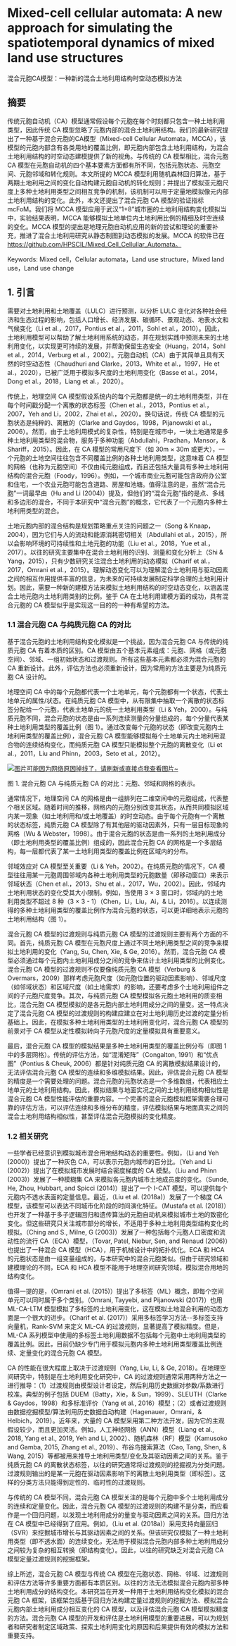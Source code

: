 # Mixed-cell cellular automata: A new approach for simulating the spatiotemporal dynamics of mixed land use structures

混合元胞CA模型：一种新的混合土地利用结构时空动态模拟方法

## 摘要
传统元胞自动机（CA）模型通常假设每个元胞在每个时刻都只包含一种土地利用类型，因此传统 CA 模型忽略了元胞内部的混合土地利用结构。我们的最新研究提出了一种基于混合元胞的CA模型（Mixed-cell Cellular Automata，MCCA），该模型的元胞内部含有各类用地的覆盖比例，即元胞内部包含土地利用结构，为混合土地利用结构的时空动态建模提供了新的视角。与传统的 CA 模型相比，混合元胞 CA 模型在元胞自动机的四个基本要素方面都有所不同，包括元胞状态、元胞空间、元胞邻域和转化规则。本文所提的 MCCA 模型利用随机森林回归算法，基于两期土地利用之间的变化自动构建元胞自动机的转化规则；并提出了模拟亚元胞尺度上多种土地利用类型之间相互竞争的机制，该机制可以用于定量地模拟像元内部土地利用结构的变化。此外，本文还提出了混合元胞 CA 模型的验证指标 mcFoM。我们将 MCCA 模型应用于武汉“1+8”城市圈的土地利用结构变化模拟当中，实验结果表明，MCCA 能够模拟土地单位内土地利用比例的精细及时空连续的变化。MCCA 模型的提出是地理元胞自动机应用的新的尝试和理论的重要补充，推进了混合土地利用研究从静态制图到动态模拟的发展。MCCA 的软件已在 https://github.com/HPSCIL/Mixed_Cell_Cellullar_Automata。

Keywords: Mixed cell，Cellular automata，Land use structure，Mixed land use，Land use change

## 1. 引言
需要对土地利用和土地覆盖（LULC）进行预测，以分析 LULC 变化对各种社会经济和生态过程的影响，包括人口增长、经济发展、碳循环、景观动态、地表水文和气候变化（Li et al.，2017，Pontius et al.，2011，Sohl et al.，2010）。因此，土地利用模型可以帮助了解土地利用系统的动态，并在规划实践中预测未来的土地利用变化，以实现更可持续的发展，并帮助保留生态安全（Huang，2014，Sohl et al.，2014，Verburg et al.，2002）。元胞自动机（CA）由于其简单且具有天然的时空动态性（Chaudhuri and Clarke，2013，White et al.，1997，He et al.，2020），已被广泛用于模拟多尺度的土地利用变化（Basse et al.，2014，Dong et al.，2018，Liang et al.，2020）。

传统上，地理空间 CA 模型假设系统内的每个元胞都是统一的土地利用类型，并在每个时间戳分配一个离散的状态标签（Chen et al.，2013，Pontius et al.，2007，Yeh and Li，2002，Zhai et al.，2020）。换句话说，传统 CA 模型的元胞状态是纯粹的、离散的（Clarke and Gaydos，1998，Pijanowski et al.，2006）。然而，由于土地利用模式的复杂性，特别是在城市中，一块土地通常是多种土地利用类型的混合物，服务于多种功能（Abdullahi，Pradhan，Mansor，& Shariff，2015）。因此，在 CA 模型的常用尺度下（如 30m × 30m 或更大），一个元胞的土地空间往往包含不同覆盖比例的各种土地利用类型，这意味着 CA 模型的网格（也称为元胞空间）不仅由纯元胞组成，而且还包括大量具有多种土地利用结构的混合元胞（Foody，1996）。例如，一个城市商业元胞可能包含政府办公室和住宅，一个农业元胞可能包含道路、房屋和池塘。值得注意的是，虽然“混合元胞”一词最早由（Hu and Li (2004)）提及，但他们的“混合元胞”指的是点、多线和多边形的混合，不同于本研究中“混合元胞”的概念，它代表了一个元胞内多种土地利用类型的混合。

土地元胞内部的混合结构是规划策略重点关注的问题之一（Song & Knaap，2004），因为它们与人的流动和能源消耗密切相关（Abdullahi et al.，2015），所以会影响环境的可持续性和土地元胞的功能（Liu et al.，2018，Yue et al.，2017）。以往的研究主要集中在混合土地利用的识别、测量和变化分析上（Shi & Yang，2015），只有少数研究关注混合土地利用的动态模拟（Charif et al.，2017，Omrani et al.，2015）。理解动态变化可以为理解混合土地利用与驱动因素之间的相互作用提供丰富的信息，为未来的可持续发展制定科学合理的土地利用计划。因此，需要一种新的建模方法来模拟土地利用结构的时空动态变化，以涵盖混合土地元胞内土地利用类别的比例。鉴于 CA 在土地利用建模方面的成功，具有混合元胞的 CA 模型似乎是实现这一目的的一种有希望的方法。

### 1.1 混合元胞 CA 与纯质元胞 CA 的对比
基于混合元胞的土地利用结构变化模拟是一个挑战，因为混合元胞 CA 与传统的纯质元胞 CA 有着本质的区别。CA 模型由五个基本元素组成：元胞、网格（或元胞空间）、邻域、一组初始状态和过渡规则。所有这些基本元素都必须为混合元胞的 CA 重新设计。此外，评估方法也必须重新设计，因为常用的方法主要是为纯质元胞 CA 设计的。

地理空间 CA 中的每个元胞都代表一个土地单元，每个元胞都有一个状态，代表土地单元的属性/状态。在纯质元胞 CA 模型中，从有限集中抽取一个离散的状态标签分配给一个元胞，代表土地单元的统一土地利用类型（Li & Yeh，2000）。与纯质元胞不同，混合元胞的状态是由一系列连续测量的分量组成的，每个分量代表某种土地利用类型的覆盖比例（图 1）。通过改变每个元胞的状态（即改变元胞内土地利用类型的覆盖比例），混合元胞 CA 模型能够模拟每个土地单元内土地利用混合物的连续结构变化，而纯质元胞 CA 模型只能模拟整个元胞的离散变化（Li et al.，2011，Liu and Phinn，2003，Seto et al.，2012）。

[![图片可能因为网络原因掉线了，请刷新或直接点我查看图片~](https://cdn.jsdelivr.net/gh/ylsislove/image-home/test/20210116195856.png)](https://cdn.jsdelivr.net/gh/ylsislove/image-home/test/20210116195856.png)

图 1. 混合元胞 CA 与纯质元胞 CA 的对比：元胞、邻域和网格的表示。

通常情况下，地理空间 CA 的网格是由一组排列在二维空间中的元胞组成，代表整个相关区域。随着时间的推移，网格内的元胞分别改变其状态，从而共同模拟区域内某一现象（如土地利用和/或土地覆盖）的时空动态。由于每个元胞有一个离散的状态标签，纯质元胞 CA 模型除了有其他层的驱动因素外，只有一层目标现象的网格（Wu & Webster，1998）。由于混合元胞的状态是由一系列的土地利用成分（即土地利用类型的覆盖比例）组成的，因此混合元胞 CA 的网格是一个多层结构，每一层都代表了某一土地利用类型的覆盖比例在区域内的分布。

邻域效应对 CA 模型至关重要（Li & Yeh，2002）。在纯质元胞的情况下，CA 模型往往用某一元胞周围邻域内各种土地利用类型的元胞数量（即移动窗口）来表示邻域状态（Chen et al.，2013，Shu et al.，2017，Wu，2002）。因此，邻域内土地利用状态的变化受其大小限制。例如，当使用 3 × 3 窗口时，邻域内的土地利用类型不超过 8 种（3 × 3 - 1）（Chen，Li，Liu，Ai，& Li，2016）。以连续测得的多种土地利用类型的覆盖比例作为混合元胞的状态，可以更详细地表示元胞的土地利用结构（图 1）。

混合元胞 CA 模型的过渡规则与纯质元胞 CA 模型的过渡规则主要有两个方面的不同。首先，纯质元胞 CA 模型在元胞尺度上通过不同土地利用类型之间的竞争来模拟土地利用的变化（Yang, Su, Chen, Xie, & Ge, 2016）。然而，混合元胞 CA 模型必须通过每个元胞内土地利用成分之间的竞争来估计土地利用类型的比例变化。混合元胞 CA 模型的过渡规则不仅要像纯质元胞 CA 模型（Verburg & Overmars，2009）那样考虑元胞尺度（如元胞位置的驱动因素影响）、邻域尺度（如邻域状态）和区域尺度（如土地需求）的影响，还要考虑多个土地利用组件之间的子元胞尺度竞争。其次，与纯质元胞 CA 模型模拟各元胞土地利用的质变相比，混合元胞 CA 模型模拟的是各元胞内部土地利用成分之间的量变。这一特点决定了混合元胞 CA 模型的过渡规则的构建应建立在对土地利用历史过渡的定量分析基础上。因此，在模拟多种土地利用类型的土地利用变化时，混合元胞 CA 模型的前景对于 CA 模型从定性模拟转向子元胞尺度的定量模拟具有重要意义。

最后，混合元胞 CA 模型的模拟结果是多种土地利用类型的覆盖比例分布（即图 1 中的多层网格）。传统的评估方法，如“混淆矩阵”（Congalton, 1991）和“优点图”（Pontius & Cheuk, 2006）都是针对纯质元胞 CA 的离散模拟结果设计的，无法评估混合元胞 CA 模型的连续和多维模拟结果。因此，评估混合元胞 CA 模型的精度是一个需要处理的问题。混合元胞的元胞状态是一个多维数组，代表相应土地单元的土地利用结构。因此，模拟结果与地面实况之间的土地利用结构相似性是混合元胞 CA 模型性能评估的重要内容。一个完善的混合元胞模拟框架需要合理可靠的评估方法，可以评估连续和多维分布的精度，评估模拟结果与地面真实之间的混合土地利用结构相似性，甚至评估混合元胞模拟的变化精度。

### 1.2 相关研究
一些学者已经意识到模拟城市混合用地结构动态的重要性。例如，（Li and Yeh (2000)）提出了一种灰色 CA，可以表示元胞内城市的百分比。（Yeh and Li (2002)）提出了在模拟城市发展时结合密度梯度的 CA 模型。（Liu and Phinn (2003)）发展了一种模糊集 CA 来模拟各元胞内城市土地成员度的变化。（Sunde, He, Zhou, Hubbart, and Spicci (2014)）提出了一个 I-CAT 模型，可以提供每个元胞内不透水表面的定量信息。最近，（Liu et al. (2018a)）发展了一个梯度 CA 模型，该模型可以表达不同城市化阶段的时间演化特征。（Mustafa et al. (2018)）也开发了一种基于多子逻辑回归和遗传算法的元胞自动机来模拟城市土地的致密化变化。但这些研究只关注城市部分的增长，不适用于多种土地利用类型结构变化的模拟。（Ching and S., Milne, G (2003)）发展了一种包括每个元胞人口密度和流动性的流行 CA（ECA）模型，（Tovar, Patel, Niebur, Sen, and Renaud (2006)）也提出了一种混合 CA 模型（HCA），用于机械设计中的拓扑优化。ECA 和 HCA 的元胞状态是由一组变量组成的，与本研究中的混合元胞类似。但由于研究领域和建模理论的不同，ECA 和 HCA 模型不能用于地理空间研究领域，模拟混合用地的结构变化。

值得一提的是，（Omrani et al. (2015)）提出了多标签（ML）概念，即每个空间单元可以同时属于多个类别。（Omrani, Tayyebi, and Pijanowski (2017)）也用 ML-CA-LTM 模型模拟了多标签的土地利用变化，这在模拟土地混合利用的动态方面是一个很大的进步。（Charif et al. (2017)）采用多标签学习方法--多标签支持向量机，Rank-SVM 来定义 ML-CA 的过渡规则，显著提高了模拟精度。但是，ML-CA 系列模型中使用的多标签土地利用数据不包括每个元胞中土地利用类型的覆盖比例。因此，目前仍缺少专门用于模拟元胞内多种土地利用类型覆盖比例连续、定量变化的混合元胞 CA 模型。

CA 的性能在很大程度上取决于过渡规则（Yang, Liu, Li, & Ge, 2018）。在地理空间研究中，特别是在土地利用变化研究中，CA 的过渡规则通常采用两种方法之一进行推导：（1）过渡规则由模型设计者设定，然后利用历史数据对参数/系数进行校准。典型的例子包括 DUEM（Batty，Xie，& Sun，1999）、SLEUTH（Clarke & Gaydos，1998）和多标准评价（Yang et al., 2016）模型；（2）或者过渡规则由数据挖掘模型/算法利用历史数据自动构建（Hagenauer，Omrani，& Helbich，2019）。近年来，大量的 CA 模型采用第二种方法开发，因为它的主观假设较少，而且更加灵活。例如，人工神经网络（ANN）模型（Liang et al., 2018, Yang et al., 2019, Yeh and Li, 2002）、随机森林（RF）模型（Kamusoko and Gamba, 2015, Zhang et al., 2019）、布谷鸟搜索算法（Cao, Tang, Shen, & Wang, 2015）等都被用来推导土地利用类型/变化及其驱动因素之间的关系。鉴于纯质元胞 CA 的离散状态标签，以往的研究通常将过渡规则的挖掘视为分类问题。过渡规则输出的是某一元胞在驱动因素影响下的离散土地利用类型（即标签）。这样的分类方法只能得到定性的、临时性的过渡规则。

与传统的 CA 模型不同，混合元胞 CA 模型关注的是每个元胞中多个土地利用成分的连续和定量变化。因此，混合元胞 CA 模型的过渡规则的构建不是分类，而应看作是一个回归问题，以发现土地利用成分的量变与驱动因素之间的关系。回归方法在 CA 模型中已经得到了应用。例如，（Liu et al. (2018a)）采用支持向量回归（SVR）来挖掘城市增长与其驱动因素之间的关系。但该研究仅模拟了一种土地利用类型（即不透水面）的连续变化，无法用于模拟混合元胞内部多种土地利用成分之间较为复杂的相互转换（即结构变化）。因此，以往的研究缺乏对混合元胞 CA 模型定量过渡规则的挖掘框架。

综上所述，混合元胞 CA 模型与传统 CA 模型在元胞状态、网格、邻域、过渡规则和评估方法等许多重要方面都有本质区别。以往的方法无法模拟混合元胞内部多种土地利用成分的结构变化。本研究旨在开发一种用于土地利用结构变化模拟的混合元胞 CA 框架，该框架包括基于回归方法构建定量过渡规则的挖掘方法、模拟混合元胞内部土地利用成分相互变化的 CA 模型，以及评估混合元胞 CA 模型模拟精度的方法。混合元胞 CA 模型的开发和评估是土地利用模型的重要进展，可以为规划者和研究者制定区域政策、探索土地利用变化的原因和后果提供有效的模拟方法和重要支持。
